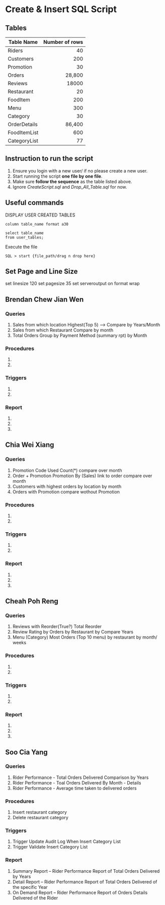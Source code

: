 # Create & Insert SQL Script

## Tables 
|  Table Name   | Number of rows |
| ------------- |           ---: |
| Riders        |              40|
| Customers     |             200|
| Promotion     |              30|
| Orders        |          28,800|
| Reviews       |           18000|
| Restaurant    |              20|
| FoodItem      |             200|
| Menu          |             300|
| Category      |              30|
| OrderDetails  |          86,400|
| FoodItemList  |             600|
| CategoryList  |              77|

## Instruction to run the script
1. Ensure you login with a new user/ if no please create a new user.
2. Start running the script **one file by one file**.
3. Make sure **follow the sequence** as the table listed above.
4. Ignore *CreateScript.sql* and *Drop_All_Table.sql* for now.

## Useful commands 
DISPLAY USER CREATED TABLES
```
column table_name format a30

select table_name
from user_tables;
```
Execute the file
```
SQL > start {file_path/drag n drop here}
```

## Set Page and Line Size
set linesize 120
set pagesize 35
set serveroutput on format wrap

## Brendan Chew Jian Wen
### Queries
1. Sales from which location Highest(Top 5) --> Compare by Years/Month
2. Sales from which Restaurant Compare by month
3. Total Orders Group by Payment Method (summary rpt) by Month
### Procedures
1. 
2. 
### Triggers
1. 
2. 
### Report
1. 
2. 
3. 

## Chia Wei Xiang
### Queries
1. Promotion Code Used Count(*) compare over month
2. Order + Promotion Promotion By (Sales) link to order compare over month 
3. Customers with highest orders by location by month
4. Orders with Promotion compare wothout Promotion
### Procedures
1. 
2. 
### Triggers
1. 
2. 
### Report
1. 
2. 
3. 

## Cheah Poh Reng
### Queries
1. Reviews with Reorder(True?) Total Reorder
2. Review Rating by Orders by Restaurant by Compare Years
3. Menu (Category) Most Orders (Top 10 menu) by restaurant by month/ weeks
### Procedures
1. 
2. 
### Triggers
1. 
2. 
### Report
1. 
2. 
3. 

## Soo Cia Yang
### Queries
1. Rider Performance - Total Orders Delivered Comparison by Years
2. Rider Performance - Toal Orders Delivered By Month - Details
3. Rider Performance - Average time taken to delivered orders
### Procedures
1. Insert restaurant category
2. Delete restaurant category
### Triggers
1. Trigger Update Audit Log When Insert Category List
2. Trigger Validate Insert Category List 

### Report
1. Summary Report – Rider Performance Report of Total Orders Delivered by Years
2. Detail Report – Rider Performance Report of Total Orders Delivered of the specific Year
3. On Demand Report – Rider Performance Report of Orders Details Delivered of the Rider

